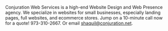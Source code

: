 Conjuration Web Services is a high-end Website Design and Web Presence agency. We specialize in websites for small businesses, especially landing pages, full websites, and ecommerce stores. Jump on a 10-minute call now for a quote! ‪973-310-2667‬. Or email shaquil@conjuration.net.